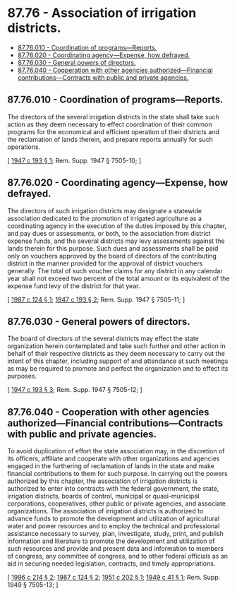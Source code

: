 # 87.76 - Association of irrigation districts.
* [87.76.010 - Coordination of programs—Reports.](#8776010---coordination-of-programsreports)
* [87.76.020 - Coordinating agency—Expense, how defrayed.](#8776020---coordinating-agencyexpense-how-defrayed)
* [87.76.030 - General powers of directors.](#8776030---general-powers-of-directors)
* [87.76.040 - Cooperation with other agencies authorized—Financial contributions—Contracts with public and private agencies.](#8776040---cooperation-with-other-agencies-authorizedfinancial-contributionscontracts-with-public-and-private-agencies)
## 87.76.010 - Coordination of programs—Reports.
The directors of the several irrigation districts in the state shall take such action as they deem necessary to effect coordination of their common programs for the economical and efficient operation of their districts and the reclamation of lands therein, and prepare reports annually for such operations.

\[ [1947 c 193 § 1](https://leg.wa.gov/CodeReviser/documents/sessionlaw/1947c193.pdf?cite=1947%20c%20193%20§%201); Rem. Supp. 1947 § 7505-10; \]

## 87.76.020 - Coordinating agency—Expense, how defrayed.
The directors of such irrigation districts may designate a statewide association dedicated to the promotion of irrigated agriculture as a coordinating agency in the execution of the duties imposed by this chapter, and pay dues or assessments, or both, to the association from district expense funds, and the several districts may levy assessments against the lands therein for this purpose. Such dues and assessments shall be paid only on vouchers approved by the board of directors of the contributing district in the manner provided for the approval of district vouchers generally. The total of such voucher claims for any district in any calendar year shall not exceed two percent of the total amount or its equivalent of the expense fund levy of the district for that year.

\[ [1987 c 124 § 1](https://leg.wa.gov/CodeReviser/documents/sessionlaw/1987c124.pdf?cite=1987%20c%20124%20§%201); [1947 c 193 § 2](https://leg.wa.gov/CodeReviser/documents/sessionlaw/1947c193.pdf?cite=1947%20c%20193%20§%202); Rem. Supp. 1947 § 7505-11; \]

## 87.76.030 - General powers of directors.
The board of directors of the several districts may effect the state organization herein contemplated and take such further and other action in behalf of their respective districts as they deem necessary to carry out the intent of this chapter, including support of and attendance at such meetings as may be required to promote and perfect the organization and to effect its purposes.

\[ [1947 c 193 § 3](https://leg.wa.gov/CodeReviser/documents/sessionlaw/1947c193.pdf?cite=1947%20c%20193%20§%203); Rem. Supp. 1947 § 7505-12; \]

## 87.76.040 - Cooperation with other agencies authorized—Financial contributions—Contracts with public and private agencies.
To avoid duplication of effort the state association may, in the discretion of its officers, affiliate and cooperate with other organizations and agencies engaged in the furthering of reclamation of lands in the state and make financial contributions to them for such purpose. In carrying out the powers authorized by this chapter, the association of irrigation districts is authorized to enter into contracts with the federal government, the state, irrigation districts, boards of control, municipal or quasi-municipal corporations, cooperatives, other public or private agencies, and associate organizations. The association of irrigation districts is authorized to advance funds to promote the development and utilization of agricultural water and power resources and to employ the technical and professional assistance necessary to survey, plan, investigate, study, print, and publish information and literature to promote the development and utilization of such resources and provide and present data and information to members of congress, any committee of congress, and to other federal officials as an aid in securing needed legislation, contracts, and timely appropriations.

\[ [1996 c 214 § 2](https://lawfilesext.leg.wa.gov/biennium/1995-96/Pdf/Bills/Session%20Laws/House/2538.SL.pdf?cite=1996%20c%20214%20§%202); [1987 c 124 § 2](https://leg.wa.gov/CodeReviser/documents/sessionlaw/1987c124.pdf?cite=1987%20c%20124%20§%202); [1951 c 202 § 1](https://leg.wa.gov/CodeReviser/documents/sessionlaw/1951c202.pdf?cite=1951%20c%20202%20§%201); [1949 c 41 § 1](https://leg.wa.gov/CodeReviser/documents/sessionlaw/1949c41.pdf?cite=1949%20c%2041%20§%201); Rem. Supp. 1949 § 7505-13; \]


